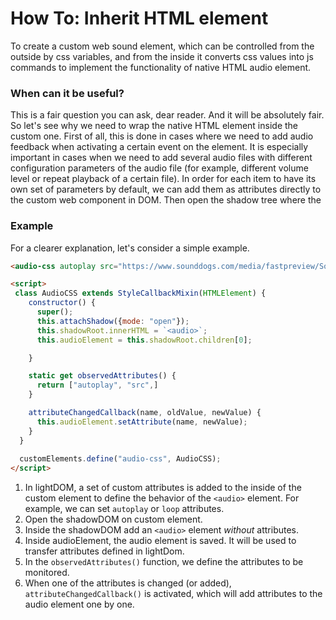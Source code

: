 # How To: Inherit HTML element

To create a custom web sound element, which can be controlled from the outside by css variables, and from the inside it
converts css values into js commands to implement the functionality of native HTML audio element. 
 ### When can it be useful?
This is a fair question you can ask, dear reader. And it will be absolutely fair. So let's see why we need to wrap the
native HTML element inside the custom one. First of all, this is done in cases where we need to add audio feedback
when activating a certain event on the element. It is especially important in cases when we need to add several audio
files with different configuration parameters of the audio file (for example, different volume level or repeat 
playback of a certain file). In order for each item to have its own set of parameters by default, we can add them 
as attributes directly to the custom web component in DOM. Then open the shadow tree where the <audio> element is placed. 
Then attributeChangedCallback() will track all the attributes placed on the custom element in lightDOM and assign 
them to the audio element located in the shadowDOM of the custom element. 

### Example
For a clearer explanation, let's consider a simple example.

```html
<audio-css autoplay src="https://www.sounddogs.com/media/fastpreview/Sounddogs-Preview-11545000.mp3"></audio-css> <!--[1]-->

<script>
 class AudioCSS extends StyleCallbackMixin(HTMLElement) {
    constructor() {
      super();
      this.attachShadow({mode: "open"});                                       //[2]
      this.shadowRoot.innerHTML = `<audio>`;                                   //[3]
      this.audioElement = this.shadowRoot.children[0];                         //[4]

    }

    static get observedAttributes() {                                          //[5]
      return ["autoplay", "src",]
    }

    attributeChangedCallback(name, oldValue, newValue) {                       //[6]
      this.audioElement.setAttribute(name, newValue);
    }
  }
  
  customElements.define("audio-css", AudioCSS);
</script>
```

1. In lightDOM, a set of custom attributes is added to the inside of the custom element to define the behavior of the 
`<audio>` element. For example, we can set `autoplay` or `loop` attributes.
2. Open the shadowDOM on custom element.
3. Inside the shadowDOM add an `<audio>` element _without_ attributes.
4. Inside audioElement, the audio element is saved. It will be used to transfer attributes defined in lightDom.
5. In the `observedAttributes()` function, we define the attributes to be monitored.
6. When one of the attributes is changed (or added), `attributeChangedCallback()` is activated, which will add attributes 
to the audio element one by one.